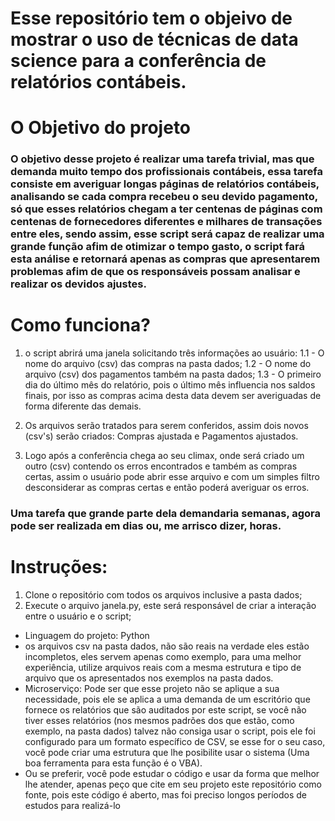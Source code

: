 # Esse repositório tem o objeivo de mostrar o uso de técnicas de data science para a conferência de relatórios contábeis.

# O Objetivo do projeto
### O objetivo desse projeto é realizar uma tarefa trivial, mas que demanda muito tempo dos profissionais contábeis, essa tarefa consiste em averiguar longas páginas de relatórios contábeis, analisando se cada compra recebeu o seu devido pagamento, só que esses relatórios chegam a ter centenas de páginas com centenas de fornecedores diferentes e milhares de transações entre eles, sendo assim, esse script será capaz de realizar uma grande função afim de otimizar o tempo gasto, o script fará esta análise e retornará apenas as compras que apresentarem problemas afim de que os responsáveis possam analisar e realizar os devidos ajustes.

# Como funciona?
1) o script abrirá uma janela solicitando três informações ao usuário:
 1.1 - O nome do arquivo (csv) das compras na pasta dados;
 1.2 - O nome do arquivo (csv) dos pagamentos também na pasta dados;
 1.3 - O primeiro dia do último mês do relatório, pois o último mês influencia nos saldos finais, por isso as compras acima desta data devem ser averiguadas de forma diferente das demais.

2) Os arquivos serão tratados para serem conferidos, assim dois novos (csv's) serão criados: Compras ajustada e Pagamentos ajustados.

3) Logo após a conferência chega ao seu climax, onde será criado um outro (csv) contendo os erros encontrados e também as compras certas, assim o usuário pode abrir esse arquivo e com um simples filtro desconsiderar as compras certas e então poderá averiguar os erros.

### Uma tarefa que grande parte dela demandaria semanas, agora pode ser realizada em dias ou, me arrisco dizer, horas.

# Instruções:
1) Clone o repositório com todos os arquivos inclusive a pasta dados;
2) Execute o arquivo janela.py, este será responsável de criar a interação entre o usuário e o script;

* Linguagem do projeto: Python
* os arquivos csv na pasta dados, não são reais na verdade eles estão incompletos, eles servem apenas como exemplo, para uma melhor experiência, utilize arquivos reais com a mesma estrutura e tipo de arquivo que os apresentados nos exemplos na pasta dados.
* Microserviço: Pode ser que esse projeto não se aplique a sua necessidade, pois ele se aplica a uma demanda de um escritório que fornece os relatórios que são auditados por este script, se você não tiver esses relatórios (nos mesmos padrões dos que estão, como exemplo, na pasta dados) talvez não consiga usar o script, pois ele foi configurado para um formato específico de CSV, se esse for o seu caso, você pode criar uma estrutura que lhe posibilite usar o sistema (Uma boa ferramenta para esta função é o VBA).
* Ou se preferir, você pode estudar o código e usar da forma que melhor lhe atender, apenas peço que cite em seu projeto este repositório como fonte, pois este código é aberto, mas foi preciso longos períodos de estudos para realizá-lo
